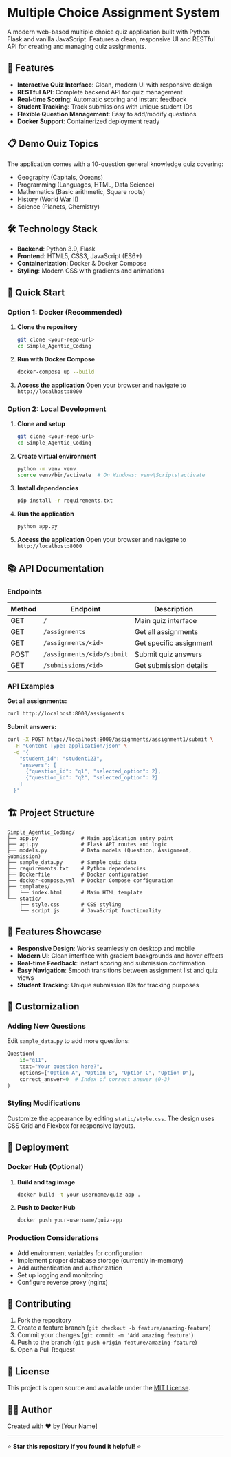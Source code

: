 # Multiple Choice Assignment System

A modern web-based multiple choice quiz application built with Python Flask and vanilla JavaScript. Features a clean, responsive UI and RESTful API for creating and managing quiz assignments.

## 🚀 Features

- **Interactive Quiz Interface**: Clean, modern UI with responsive design
- **RESTful API**: Complete backend API for quiz management
- **Real-time Scoring**: Automatic scoring and instant feedback
- **Student Tracking**: Track submissions with unique student IDs
- **Flexible Question Management**: Easy to add/modify questions
- **Docker Support**: Containerized deployment ready

## 📋 Demo Quiz Topics

The application comes with a 10-question general knowledge quiz covering:
- Geography (Capitals, Oceans)
- Programming (Languages, HTML, Data Science)
- Mathematics (Basic arithmetic, Square roots)
- History (World War II)
- Science (Planets, Chemistry)

## 🛠️ Technology Stack

- **Backend**: Python 3.9, Flask
- **Frontend**: HTML5, CSS3, JavaScript (ES6+)
- **Containerization**: Docker & Docker Compose
- **Styling**: Modern CSS with gradients and animations

## 🚀 Quick Start

### Option 1: Docker (Recommended)

1. **Clone the repository**
   ```bash
   git clone <your-repo-url>
   cd Simple_Agentic_Coding
   ```

2. **Run with Docker Compose**
   ```bash
   docker-compose up --build
   ```

3. **Access the application**
   Open your browser and navigate to `http://localhost:8000`

### Option 2: Local Development

1. **Clone and setup**
   ```bash
   git clone <your-repo-url>
   cd Simple_Agentic_Coding
   ```

2. **Create virtual environment**
   ```bash
   python -m venv venv
   source venv/bin/activate  # On Windows: venv\Scripts\activate
   ```

3. **Install dependencies**
   ```bash
   pip install -r requirements.txt
   ```

4. **Run the application**
   ```bash
   python app.py
   ```

5. **Access the application**
   Open your browser and navigate to `http://localhost:8000`

## 📚 API Documentation

### Endpoints

| Method | Endpoint | Description |
|--------|----------|-------------|
| GET | `/` | Main quiz interface |
| GET | `/assignments` | Get all assignments |
| GET | `/assignments/<id>` | Get specific assignment |
| POST | `/assignments/<id>/submit` | Submit quiz answers |
| GET | `/submissions/<id>` | Get submission details |

### API Examples

**Get all assignments:**
```bash
curl http://localhost:8000/assignments
```

**Submit answers:**
```bash
curl -X POST http://localhost:8000/assignments/assignment1/submit \
  -H "Content-Type: application/json" \
  -d '{
    "student_id": "student123",
    "answers": [
      {"question_id": "q1", "selected_option": 2},
      {"question_id": "q2", "selected_option": 2}
    ]
  }'
```

## 🏗️ Project Structure

```
Simple_Agentic_Coding/
├── app.py              # Main application entry point
├── api.py              # Flask API routes and logic
├── models.py           # Data models (Question, Assignment, Submission)
├── sample_data.py      # Sample quiz data
├── requirements.txt    # Python dependencies
├── Dockerfile          # Docker configuration
├── docker-compose.yml  # Docker Compose configuration
├── templates/
│   └── index.html      # Main HTML template
└── static/
    ├── style.css       # CSS styling
    └── script.js       # JavaScript functionality
```

## 🎨 Features Showcase

- **Responsive Design**: Works seamlessly on desktop and mobile
- **Modern UI**: Clean interface with gradient backgrounds and hover effects
- **Real-time Feedback**: Instant scoring and submission confirmation
- **Easy Navigation**: Smooth transitions between assignment list and quiz views
- **Student Tracking**: Unique submission IDs for tracking purposes

## 🔧 Customization

### Adding New Questions

Edit `sample_data.py` to add more questions:

```python
Question(
    id="q11",
    text="Your question here?",
    options=["Option A", "Option B", "Option C", "Option D"],
    correct_answer=0  # Index of correct answer (0-3)
)
```

### Styling Modifications

Customize the appearance by editing `static/style.css`. The design uses CSS Grid and Flexbox for responsive layouts.

## 🚀 Deployment

### Docker Hub (Optional)

1. **Build and tag image**
   ```bash
   docker build -t your-username/quiz-app .
   ```

2. **Push to Docker Hub**
   ```bash
   docker push your-username/quiz-app
   ```

### Production Considerations

- Add environment variables for configuration
- Implement proper database storage (currently in-memory)
- Add authentication and authorization
- Set up logging and monitoring
- Configure reverse proxy (nginx)

## 🤝 Contributing

1. Fork the repository
2. Create a feature branch (`git checkout -b feature/amazing-feature`)
3. Commit your changes (`git commit -m 'Add amazing feature'`)
4. Push to the branch (`git push origin feature/amazing-feature`)
5. Open a Pull Request

## 📝 License

This project is open source and available under the [MIT License](LICENSE).

## 👨‍💻 Author

Created with ❤️ by [Your Name]

---

⭐ **Star this repository if you found it helpful!** ⭐